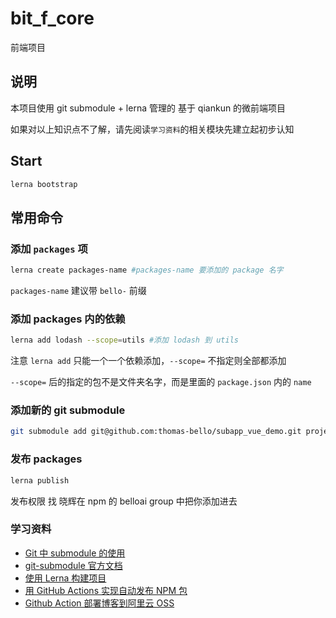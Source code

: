 # bit_f_core

前端项目

## 说明

本项目使用 git submodule + lerna 管理的 基于 qiankun 的微前端项目

如果对以上知识点不了解，请先阅读`学习资料`的相关模块先建立起初步认知

## Start

```bash
lerna bootstrap
```

## 常用命令

### 添加 `packages` 项

```bash
lerna create packages-name #packages-name 要添加的 package 名字
```

`packages-name` 建议带 `bello-` 前缀

### 添加 packages 内的依赖

```bash
lerna add lodash --scope=utils #添加 lodash 到 utils
```

注意 `lerna add` 只能一个一个依赖添加，`--scope=` 不指定则全部都添加

`--scope=` 后的指定的包不是文件夹名字，而是里面的 `package.json` 内的 `name`

### 添加新的 git submodule

```bash
git submodule add git@github.com:thomas-bello/subapp_vue_demo.git projects/subapp_vue_demo
```

### 发布 packages

```bash
lerna publish
```

发布权限 找 晓辉在 npm 的 belloai group 中把你添加进去

### 学习资料

- [Git 中 submodule 的使用](https://zhuanlan.zhihu.com/p/87053283)
- [git-submodule 官方文档](https://git-scm.com/docs/git-submodule)
- [使用 Lerna 构建项目](https://github.com/thomas-bello/mfe_showcase/blob/leason_1_lerna/doc/leason_1_lerna.md)
- [用 GitHub Actions 实现自动发布 NPM 包](https://www.jianshu.com/p/fe4691bab958)
- [Github Action 部署博客到阿里云 OSS](https://www.jianshu.com/p/99952652b2dd)
